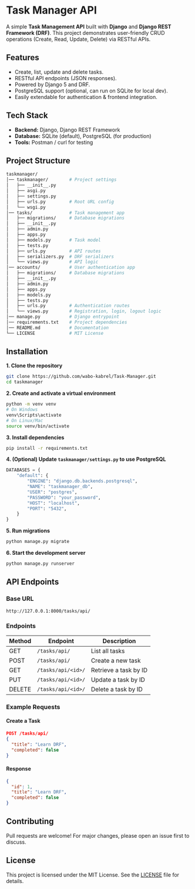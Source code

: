 # Task Manager API
A simple **Task Management API** built with **Django** and **Django REST Framework (DRF)**.
This project demonstrates user-friendly CRUD operations (Create, Read, Update, Delete) via RESTful APIs.

## Features
- Create, list, update and delete tasks.
- RESTful API endpoints (JSON responses).
- Powered by Django 5 and DRF.
- PostgreSQL support (optional, can run on SQLite for local dev).
- Easily extendable for authentication & frontend integration.


## Tech Stack
- **Backend:** Django, Django REST Framework
- **Database:** SQLite (default), PostgreSQL (for production)
- **Tools:** Postman / curl for testing

## Project Structure
```bash
taskmanager/
│── taskmanager/        # Project settings
│   ├── __init__.py
│   ├── asgi.py
│   ├── settings.py
│   ├── urls.py         # Root URL config
│   └── wsgi.py
│── tasks/              # Task management app
│   ├── migrations/     # Database migrations
│   ├── __init__.py
│   ├── admin.py
│   ├── apps.py
│   ├── models.py       # Task model
│   ├── tests.py
│   ├── urls.py         # API routes
│   ├── serializers.py  # DRF serializers
│   └── views.py        # API logic
│── accounts/           # User authentication app
│   ├── migrations/     # Database migrations
│   ├── __init__.py
│   ├── admin.py
│   ├── apps.py
│   ├── models.py
│   ├── tests.py
│   ├── urls.py         # Authentication routes
│   └── views.py        # Registration, login, logout logic
│── manage.py           # Django entrypoint
│── requirements.txt    # Project dependencies
│── README.md           # Documentation
└── LICENSE             # MIT License
```

## Installation
**1. Clone the repository**
```bash
git clone https://github.com/wabo-kabrel/Task-Manager.git
cd taskmanager
```

**2. Create and activate a virtual environment**
```bash
python -m venv venv
# On Windows
venv\Scripts\activate
# On Linux/Mac
source venv/bin/activate
```

**3. Install dependencies**
```bash
pip install -r requirements.txt
```
**4. (Optional) Update `taskmanager/settings.py` to use PostgreSQL**
```python
DATABASES = {
    "default": {
        "ENGINE": "django.db.backends.postgresql",
        "NAME": "taskmanager_db",
        "USER": "postgres",
        "PASSWORD": "your_password",
        "HOST": "localhost",
        "PORT": "5432",
    }
}
```

**5. Run migrations**
```bash
python manage.py migrate
```

**6. Start the development server**
```bash
python manage.py runserver
```

## API Endpoints
### Base URL
```
http://127.0.0.1:8000/tasks/api/
```
### Endpoints

| Method | Endpoint           | Description           |
| ------ | ------------------ | --------------------- |
| GET    | `/tasks/api/`      | List all tasks        |
| POST   | `/tasks/api/`      | Create a new task     |
| GET    | `/tasks/api/<id>/` | Retrieve a task by ID |
| PUT    | `/tasks/api/<id>/` | Update a task by ID   |
| DELETE | `/tasks/api/<id>/` | Delete a task by ID   |

### Example Requests
#### Create a Task
```json
POST /tasks/api/
{
  "title": "Learn DRF",
  "completed": false
}
```
#### Response
```json
{
  "id": 1,
  "title": "Learn DRF",
  "completed": false
}
```

## Contributing
Pull requests are welcome! For major changes, please open an issue first to discuss.

## License
This project is licensed under the MIT License. See the [LICENSE](LICENSE) file for details.








